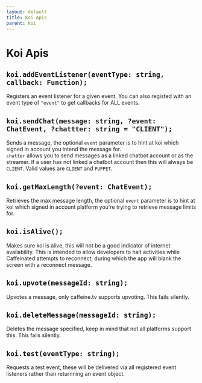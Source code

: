 ```yaml
---
layout: default
title: Koi Apis
parent: Koi
---
```


# Koi Apis
  
## `koi.addEventListener(eventType: string, callback: Function);`  
Registers an event listener for a given event. You can also registed with an event type of `"event"` to get callbacks for ALL events.  
  
## `koi.sendChat(message: string, ?event: ChatEvent, ?chattter: string = "CLIENT");`  
Sends a message, the optional `event` parameter is to hint at koi which signed in account you intend the message for.  
`chatter` allows you to send messages as a linked chatbot account or as the streamer. If a user has not linked a chatbot account then this will always be `CLIENT`. Valid values are `CLIENT` and `PUPPET`.  
  
## `koi.getMaxLength(?event: ChatEvent);`  
Retrieves the max message length, the optional `event` parameter is to hint at koi which signed in account platform you're trying to retrieve message limits for.  
  
## `koi.isAlive();`  
Makes sure koi is alive, this will not be a good indicator of internet availability. This is intended to allow developers to halt activities while Caffeinated attempts to reconnect, during which the app will blank the screen with a reconnect message.  
  
## `koi.upvote(messageId: string);`  
Upvotes a message, only caffeine.tv supports upvoting. This fails silently.  
  
## `koi.deleteMessage(messageId: string);`  
Deletes the message specified, keep in mind that not all platforms support this. This fails silently.  

## `koi.test(eventType: string);`  
Requests a test event, these will be delivered via all registered event listeners rather than returnning an event object.  
